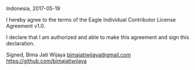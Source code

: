 Indonesia, 2017-05-19

I hereby agree to the terms of the Eagle Individual Contributor License
Agreement v1.0.

I declare that I am authorized and able to make this agreement and sign this
declaration.

Signed,
Bima Jati Wijaya bimajatiwijaya@gmail.com https://github.com/bimajatiwijaya
